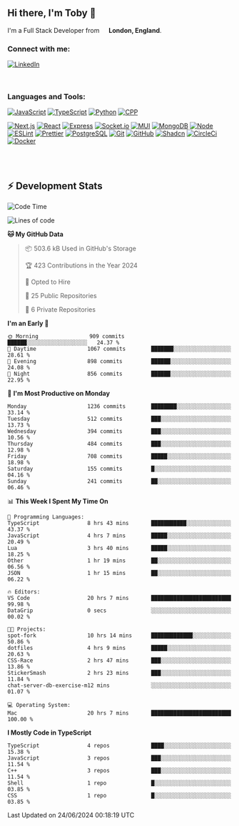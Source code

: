 ## Hi there, I'm Toby 👋

I'm a Full Stack Developer from <img src="https://cdn-icons-png.flaticon.com/512/197/197374.png" width="13" /> **London, England**.

### Connect with me:

[![LinkedIn][linkedin-shield]][linkedin-url]

<br />

### Languages and Tools:

[![JavaScript][JavaScript]][JavaScript-url] [![TypeScript][TypeScript]][TypeScript-url] [![Python][Python]][Python-url] [![CPP][CPP]][CPP-url]

[![Next.js][Next.js]][Next-url] [![React][React.js]][React-url] [![Express][Express.js]][Express-url] [![Socket.io][SocketIo]][SocketIo-url] [![MUI][MUI]][MUI-url] [![MongoDB][MongoDB]][Mongo-url] [![Node][Node.js]][Node-url] [![ESLint][ESLint]][ESLint-url] [![Prettier][Prettier]][Prettier-url] [![PostgreSQL][PostgreSQL]][PostgreSQL-url] [![Git][Git]][Git-url] [![GitHub][GitHub]][GitHub-url] [![Shadcn][Shadcn]][Shadcn-url] [![CircleCi][CircleCi]][CircleCi-url] [![Docker][Docker]][Docker-url]

<br />
<br />

## :zap: Development Stats

<!--START_SECTION:waka-->
![Code Time](http://img.shields.io/badge/Code%20Time-656%20hrs%2033%20mins-blue)

![Lines of code](https://img.shields.io/badge/From%20Hello%20World%20I%27ve%20Written-2.7%20million%20lines%20of%20code-blue)

**🐱 My GitHub Data** 

> 📦 503.6 kB Used in GitHub's Storage 
 > 
> 🏆 423 Contributions in the Year 2024
 > 
> 💼 Opted to Hire
 > 
> 📜 25 Public Repositories 
 > 
> 🔑 6 Private Repositories 
 > 
**I'm an Early 🐤** 

```text
🌞 Morning                909 commits         ██████░░░░░░░░░░░░░░░░░░░   24.37 % 
🌆 Daytime                1067 commits        ███████░░░░░░░░░░░░░░░░░░   28.61 % 
🌃 Evening                898 commits         ██████░░░░░░░░░░░░░░░░░░░   24.08 % 
🌙 Night                  856 commits         ██████░░░░░░░░░░░░░░░░░░░   22.95 % 
```
📅 **I'm Most Productive on Monday** 

```text
Monday                   1236 commits        ████████░░░░░░░░░░░░░░░░░   33.14 % 
Tuesday                  512 commits         ███░░░░░░░░░░░░░░░░░░░░░░   13.73 % 
Wednesday                394 commits         ███░░░░░░░░░░░░░░░░░░░░░░   10.56 % 
Thursday                 484 commits         ███░░░░░░░░░░░░░░░░░░░░░░   12.98 % 
Friday                   708 commits         █████░░░░░░░░░░░░░░░░░░░░   18.98 % 
Saturday                 155 commits         █░░░░░░░░░░░░░░░░░░░░░░░░   04.16 % 
Sunday                   241 commits         ██░░░░░░░░░░░░░░░░░░░░░░░   06.46 % 
```


📊 **This Week I Spent My Time On** 

```text
💬 Programming Languages: 
TypeScript               8 hrs 43 mins       ███████████░░░░░░░░░░░░░░   43.37 % 
JavaScript               4 hrs 7 mins        █████░░░░░░░░░░░░░░░░░░░░   20.49 % 
Lua                      3 hrs 40 mins       █████░░░░░░░░░░░░░░░░░░░░   18.25 % 
Other                    1 hr 19 mins        ██░░░░░░░░░░░░░░░░░░░░░░░   06.56 % 
JSON                     1 hr 15 mins        ██░░░░░░░░░░░░░░░░░░░░░░░   06.22 % 

🔥 Editors: 
VS Code                  20 hrs 7 mins       █████████████████████████   99.98 % 
DataGrip                 0 secs              ░░░░░░░░░░░░░░░░░░░░░░░░░   00.02 % 

🐱‍💻 Projects: 
spot-fork                10 hrs 14 mins      █████████████░░░░░░░░░░░░   50.86 % 
dotfiles                 4 hrs 9 mins        █████░░░░░░░░░░░░░░░░░░░░   20.63 % 
CSS-Race                 2 hrs 47 mins       ███░░░░░░░░░░░░░░░░░░░░░░   13.86 % 
StickerSmash             2 hrs 23 mins       ███░░░░░░░░░░░░░░░░░░░░░░   11.84 % 
chat-server-db-exercise-m12 mins             ░░░░░░░░░░░░░░░░░░░░░░░░░   01.07 % 

💻 Operating System: 
Mac                      20 hrs 7 mins       █████████████████████████   100.00 % 
```

**I Mostly Code in TypeScript** 

```text
TypeScript               4 repos             ████░░░░░░░░░░░░░░░░░░░░░   15.38 % 
JavaScript               3 repos             ███░░░░░░░░░░░░░░░░░░░░░░   11.54 % 
C++                      3 repos             ███░░░░░░░░░░░░░░░░░░░░░░   11.54 % 
Shell                    1 repo              █░░░░░░░░░░░░░░░░░░░░░░░░   03.85 % 
CSS                      1 repo              █░░░░░░░░░░░░░░░░░░░░░░░░   03.85 % 
```




 Last Updated on 24/06/2024 00:18:19 UTC
<!--END_SECTION:waka-->


<!-- MARKDOWN LINKS & IMAGES -->
<!-- https://www.markdownguide.org/basic-syntax/#reference-style-links -->

[CPP-url]: https://cplusplus.com/
[CPP]: https://img.shields.io/badge/-C++-blue?style=for-the-badge&logo=cplusplus
[JavaScript-url]: https://developer.mozilla.org/en-US/docs/Web/JavaScript
[JavaScript]: https://shields.io/badge/JavaScript-F7DF1E?logo=JavaScript&logoColor=000&style=for-the-badge
[TypeScript-url]: https://www.typescriptlang.org/
[TypeScript]: https://shields.io/badge/TypeScript-3178C6?logo=TypeScript&logoColor=FFF&style=for-the-badge
[Python-url]: https://www.python.org/
[Python]: https://img.shields.io/badge/python-3670A0?style=for-the-badge&logo=python&logoColor=ffdd54
[linkedin-shield]: https://img.shields.io/badge/LinkedIn-0077B5?style=for-the-badge&logo=linkedin&logoColor=white
[linkedin-url]: https://linkedin.com/in/toby-dixon-smith/
[Next.js]: https://img.shields.io/badge/next.js-000000?style=for-the-badge&logo=nextdotjs&logoColor=white
[Next-url]: https://nextjs.org/
[React.js]: https://img.shields.io/badge/React-20232A?style=for-the-badge&logo=react&logoColor=61DAFB
[React-url]: https://reactjs.org/
[Express.js]: https://img.shields.io/badge/Express.js-404D59?style=for-the-badge&logo=express
[Express-url]: https://expressjs.com/
[Node.js]: https://img.shields.io/badge/Node.js-43853D?style=for-the-badge&logo=node.js&logoColor=white
[Node-url]: https://nodejs.org/
[MongoDB]: https://img.shields.io/badge/MongoDB-4EA94B?style=for-the-badge&logo=mongodb&logoColor=white
[Mongo-url]: https://www.mongodb.com/
[ESLint]: https://img.shields.io/badge/eslint-3A33D1?style=for-the-badge&logo=eslint&logoColor=white
[ESLint-url]: https://eslint.org/
[Prettier]: https://img.shields.io/badge/prettier-1A2C34?style=for-the-badge&logo=prettier&logoColor=F7BA3E
[Prettier-url]: https://prettier.io/
[SocketIo-url]: https://socket.io/
[SocketIo]: https://img.shields.io/badge/Socket.io-010101?style=for-the-badge&logo=socket.io&badgeColor=010101
[MUI-url]: https://mui.com/
[MUI]: https://img.shields.io/badge/MUI-%230081CB.svg?style=for-the-badge&logo=mui&logoColor=white
[PostgreSQL-url]: https://www.postgresql.org/
[PostgreSQL]: https://img.shields.io/badge/postgresql-4169e1?style=for-the-badge&logo=postgresql&logoColor=white
[Git-url]: https://git-scm.com/
[Git]: https://img.shields.io/badge/GIT-E44C30?style=for-the-badge&logo=git&logoColor=white
[GitHub-url]: https://github.com/
[GitHub]: https://img.shields.io/badge/GitHub-100000?style=for-the-badge&logo=github&logoColor=white
[Shadcn-url]: https://ui.shadcn.com/
[Shadcn]: https://img.shields.io/badge/shadcn%2Fui-000?logo=shadcnui&logoColor=fff&style=for-the-badge
[CircleCi-url]: https://ui.shadcn.com/
[CircleCi]: https://img.shields.io/badge/circleci-343434?logo=circleci&logoColor=fff&style=for-the-badge
[Docker-url]: https://ui.shadcn.com/
[Docker]: https://img.shields.io/badge/docker-2496ED?logo=docker&logoColor=fff&style=for-the-badge
